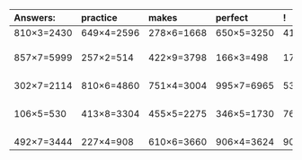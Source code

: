 | Answers: | practice | makes | perfect | ! |
| :--- | :--- | :--- | :--- | :--- |
| 810×3=2430 | 649×4=2596 | 278×6=1668 | 650×5=3250 | 413×6=2478 | 
|   |   |   |   |   | 
|   |   |   |   |   | 
|   |   |   |   |   | 
| 857×7=5999 | 257×2=514 | 422×9=3798 | 166×3=498 | 171×3=513 | 
|   |   |   |   |   | 
|   |   |   |   |   | 
|   |   |   |   |   | 
|   |   |   |   |   | 
| 302×7=2114 | 810×6=4860 | 751×4=3004 | 995×7=6965 | 533×8=4264 | 
|   |   |   |   |   | 
|   |   |   |   |   | 
|   |   |   |   |   | 
|   |   |   |   |   | 
| 106×5=530 | 413×8=3304 | 455×5=2275 | 346×5=1730 | 767×3=2301 | 
|   |   |   |   |   | 
|   |   |   |   |   | 
|   |   |   |   |   | 
|   |   |   |   |   | 
| 492×7=3444 | 227×4=908 | 610×6=3660 | 906×4=3624 | 905×3=2715 | 
